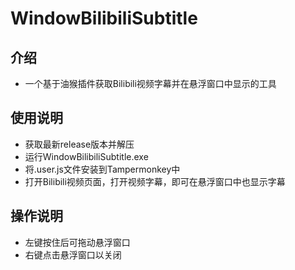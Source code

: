 # WindowBilibiliSubtitle

## 介绍
- 一个基于油猴插件获取Bilibili视频字幕并在悬浮窗口中显示的工具

## 使用说明
- 获取最新release版本并解压
- 运行WindowBilibiliSubtitle.exe
- 将.user.js文件安装到Tampermonkey中
- 打开Bilibili视频页面，打开视频字幕，即可在悬浮窗口中也显示字幕

## 操作说明
- 左键按住后可拖动悬浮窗口
- 右键点击悬浮窗口以关闭